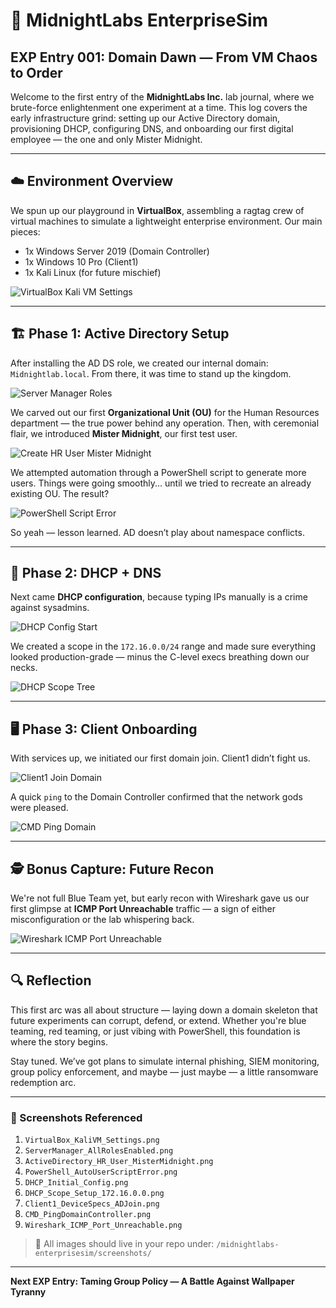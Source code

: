 # 🧠 MidnightLabs EnterpriseSim  
## EXP Entry 001: Domain Dawn — From VM Chaos to Order

Welcome to the first entry of the **MidnightLabs Inc.** lab journal, where we brute-force enlightenment one experiment at a time. This log covers the early infrastructure grind: setting up our Active Directory domain, provisioning DHCP, configuring DNS, and onboarding our first digital employee — the one and only Mister Midnight.

---

## ☁️ Environment Overview

We spun up our playground in **VirtualBox**, assembling a ragtag crew of virtual machines to simulate a lightweight enterprise environment. Our main pieces:

- 1x Windows Server 2019 (Domain Controller)
- 1x Windows 10 Pro (Client1)
- 1x Kali Linux (for future mischief)
  
![VirtualBox Kali VM Settings](screenshots/VirtualBox_KaliVM_Settings.png)

---

## 🏗️ Phase 1: Active Directory Setup

After installing the AD DS role, we created our internal domain: `Midnightlab.local`. From there, it was time to stand up the kingdom.

![Server Manager Roles](screenshots/ServerManager_AllRolesEnabled.png)

We carved out our first **Organizational Unit (OU)** for the Human Resources department — the true power behind any operation. Then, with ceremonial flair, we introduced **Mister Midnight**, our first test user.

![Create HR User Mister Midnight](screenshots/ActiveDirectory_HR_User_MisterMidnight.png)

We attempted automation through a PowerShell script to generate more users. Things were going smoothly... until we tried to recreate an already existing OU. The result?

![PowerShell Script Error](screenshots/PowerShell_AutoUserScriptError.png)

So yeah — lesson learned. AD doesn’t play about namespace conflicts.

---

## 📡 Phase 2: DHCP + DNS

Next came **DHCP configuration**, because typing IPs manually is a crime against sysadmins.

![DHCP Config Start](screenshots/DHCP_Initial_Config.png)

We created a scope in the `172.16.0.0/24` range and made sure everything looked production-grade — minus the C-level execs breathing down our necks.

![DHCP Scope Tree](screenshots/DHCP_Scope_Setup_172.16.0.0.png)

---

## 🖥️ Phase 3: Client Onboarding

With services up, we initiated our first domain join. Client1 didn’t fight us.

![Client1 Join Domain](screenshots/Client1_DeviceSpecs_ADJoin.png)

A quick `ping` to the Domain Controller confirmed that the network gods were pleased.

![CMD Ping Domain](screenshots/CMD_PingDomainController.png)

---

## 🕵️ Bonus Capture: Future Recon

We're not full Blue Team yet, but early recon with Wireshark gave us our first glimpse at **ICMP Port Unreachable** traffic — a sign of either misconfiguration or the lab whispering back.

![Wireshark ICMP Port Unreachable](screenshots/Wireshark_ICMP_Port_Unreachable.png)

---

## 🔍 Reflection

This first arc was all about structure — laying down a domain skeleton that future experiments can corrupt, defend, or extend. Whether you're blue teaming, red teaming, or just vibing with PowerShell, this foundation is where the story begins.

Stay tuned. We’ve got plans to simulate internal phishing, SIEM monitoring, group policy enforcement, and maybe — just maybe — a little ransomware redemption arc.

---

### 🧾 Screenshots Referenced

1. `VirtualBox_KaliVM_Settings.png`
2. `ServerManager_AllRolesEnabled.png`
3. `ActiveDirectory_HR_User_MisterMidnight.png`
4. `PowerShell_AutoUserScriptError.png`
5. `DHCP_Initial_Config.png`
6. `DHCP_Scope_Setup_172.16.0.0.png`
7. `Client1_DeviceSpecs_ADJoin.png`
8. `CMD_PingDomainController.png`
9. `Wireshark_ICMP_Port_Unreachable.png`

> 📁 All images should live in your repo under: `/midnightlabs-enterprisesim/screenshots/`

---

**Next EXP Entry: Taming Group Policy — A Battle Against Wallpaper Tyranny**
